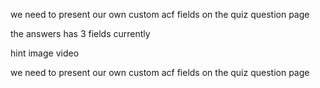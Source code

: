 we need to present our own custom acf fields on the quiz question page

the answers has 3 fields currently

hint
image
video

we need to present our own custom acf fields on the quiz question page